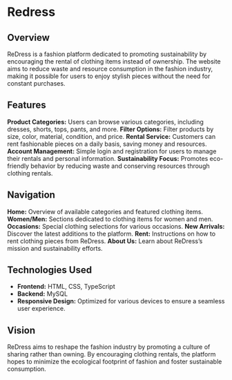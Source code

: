 # Redress

## Overview

ReDress is a fashion platform dedicated to promoting sustainability by encouraging the rental of clothing items instead of ownership. The website aims to reduce waste and resource consumption in the fashion industry, making it possible for users to enjoy stylish pieces without the need for constant purchases.

## Features
**Product Categories:** Users can browse various categories, including dresses, shorts, tops, pants, and more.
**Filter Options:** Filter products by size, color, material, condition, and price.
**Rental Service:** Customers can rent fashionable pieces on a daily basis, saving money and resources.
**Account Management:** Simple login and registration for users to manage their rentals and personal information.
**Sustainability Focus:** Promotes eco-friendly behavior by reducing waste and conserving resources through clothing rentals.

## Navigation
**Home:** Overview of available categories and featured clothing items.
**Women/Men:** Sections dedicated to clothing items for women and men.
**Occasions:** Special clothing selections for various occasions.
**New Arrivals:** Discover the latest additions to the platform.
**Rent:** Instructions on how to rent clothing pieces from ReDress.
**About Us:** Learn about ReDress’s mission and sustainability efforts.

## Technologies Used
- **Frontend:** HTML, CSS, TypeScript
- **Backend:** MySQL 
- **Responsive Design:** Optimized for various devices to ensure a seamless user experience.

## Vision
ReDress aims to reshape the fashion industry by promoting a culture of sharing rather than owning. By encouraging clothing rentals, the platform hopes to minimize the ecological footprint of fashion and foster sustainable consumption.

